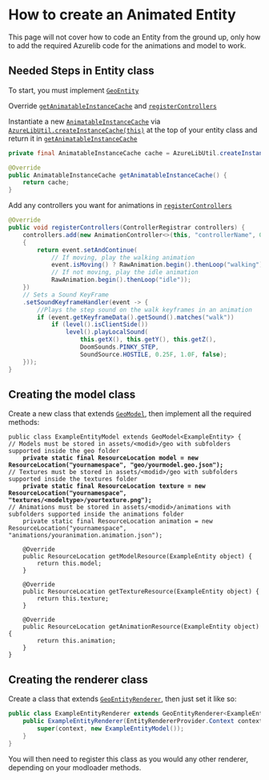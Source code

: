 # How to create an Animated Entity

This page will not cover how to code an Entity from the ground up, only how to add the required Azurelib code for the animations and model to work.

## Needed Steps in Entity class

To start, you must implement [`GeoEntity`](https://github.com/AzureDoom/AzureLib/blob/1.20/common/src/main/java/mod/azure/azurelib/animatable/GeoEntity.java)

Override [`getAnimatableInstanceCache`](https://github.com/AzureDoom/AzureLib/blob/1.20/common/src/main/java/mod/azure/azurelib/core/animatable/GeoAnimatable.java#L42C39-L42C39) and [`registerControllers`](https://github.com/AzureDoom/AzureLib/blob/1.20/common/src/main/java/mod/azure/azurelib/core/animatable/GeoAnimatable.java#L35)

Instantiate a new [`AnimatableInstanceCache`](https://github.com/AzureDoom/AzureLib/blob/1.20/common/src/main/java/mod/azure/azurelib/core/animatable/instance/AnimatableInstanceCache.java) via [`AzureLibUtil.createInstanceCache(this)`](https://github.com/AzureDoom/AzureLib/blob/1.20/common/src/main/java/mod/azure/azurelib/util/AzureLibUtil.java) at the top of your entity class and return it in [`getAnimatableInstanceCache`](https://github.com/AzureDoom/AzureLib/blob/1.20/common/src/main/java/mod/azure/azurelib/core/animatable/GeoAnimatable.java#L42C39-L42C39)

```java
private final AnimatableInstanceCache cache = AzureLibUtil.createInstanceCache(this);

@Override
public AnimatableInstanceCache getAnimatableInstanceCache() {
    return cache;
}
```

Add any controllers you want for animations in [`registerControllers`](https://github.com/AzureDoom/AzureLib/blob/1.20/common/src/main/java/mod/azure/azurelib/core/animatable/GeoAnimatable.java#L35)&#x20;

```java
@Override
public void registerControllers(ControllerRegistrar controllers) {
	controllers.add(new AnimationController<>(this, "controllerName", 0, event ->
	{
		return event.setAndContinue(
			// If moving, play the walking animation
			event.isMoving() ? RawAnimation.begin().thenLoop("walking"): 
			// If not moving, play the idle animation
			RawAnimation.begin().thenLoop("idle"));
	})
	// Sets a Sound KeyFrame
	.setSoundKeyframeHandler(event -> {
		//Plays the step sound on the walk keyframes in an animation
		if (event.getKeyframeData().getSound().matches("walk"))
			if (level().isClientSide())
				level().playLocalSound(
					this.getX(), this.getY(), this.getZ(), 
					DoomSounds.PINKY_STEP, 
					SoundSource.HOSTILE, 0.25F, 1.0F, false);
	}));
}
```

## Creating the model class

Create a new class that extends [`GeoModel`](https://github.com/AzureDoom/AzureLib/blob/1.20/common/src/main/java/mod/azure/azurelib/model/GeoModel.java), then implement all the required methods:

<pre class="language-java"><code class="lang-java">public class ExampleEntityModel extends GeoModel&#x3C;ExampleEntity> {
// Models must be stored in assets/&#x3C;modid>/geo with subfolders supported inside the geo folder
<strong>	private static final ResourceLocation model = new ResourceLocation("yournamespace", "geo/yourmodel.geo.json");
</strong>// Textures must be stored in assets/&#x3C;modid>/geo with subfolders supported inside the textures folder
<strong>	private static final ResourceLocation texture = new ResourceLocation("yournamespace", "textures/&#x3C;modeltype>/yourtexture.png");
</strong>// Animations must be stored in assets/&#x3C;modid>/animations with subfolders supported inside the animations folder
	private static final ResourceLocation animation = new ResourceLocation("yournamespace", "animations/youranimation.animation.json");

	@Override
	public ResourceLocation getModelResource(ExampleEntity object) {
		return this.model;
	}

	@Override
	public ResourceLocation getTextureResource(ExampleEntity object) {
		return this.texture;
	}

	@Override
	public ResourceLocation getAnimationResource(ExampleEntity object) {
		return this.animation;
	}
}
</code></pre>

## Creating the renderer class

Create a class that extends [`GeoEntityRenderer`](https://github.com/AzureDoom/AzureLib/blob/1.20/common/src/main/java/mod/azure/azurelib/renderer/GeoEntityRenderer.java), then just set it like so:

```java
public class ExampleEntityRenderer extends GeoEntityRenderer<ExampleEntity> {
    public ExampleEntityRenderer(EntityRendererProvider.Context context) {
        super(context, new ExampleEntityModel());
    }
}
```

You will then need to register this class as you would any other renderer, depending on your modloader methods.

